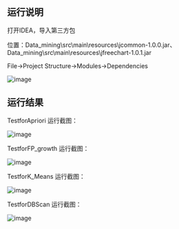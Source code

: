 ## 运行说明

打开IDEA，导入第三方包

位置：Data_mining\src\main\resources\jcommon-1.0.0.jar、Data_mining\src\main\resources\jfreechart-1.0.1.jar

File->Project Structure->Modules->Dependencies

![image](https://user-images.githubusercontent.com/41096770/141885288-870795f5-56b8-470c-9991-2fcfeb28343e.png)

## 运行结果

TestforApriori 运行截图：

![image](https://user-images.githubusercontent.com/41096770/141885312-7852fef5-2045-4a5c-8a13-bf2548e4cdb4.png)

TestforFP_growth 运行截图：

![image](https://user-images.githubusercontent.com/41096770/141885321-4f6b0b3f-f135-41a1-a867-d664df721c80.png)

TestforK_Means 运行截图：

![image](https://user-images.githubusercontent.com/41096770/141885326-8d588493-ff56-4742-b7cc-d653ffed716f.png)

TestforDBScan 运行截图：

![image](https://user-images.githubusercontent.com/41096770/141885337-8234849e-4b79-430c-919c-90c616ac8dbb.png)
